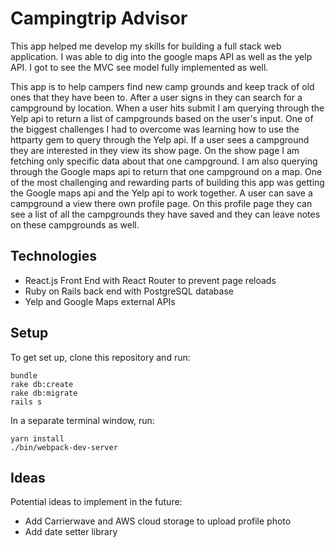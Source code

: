 
# Campingtrip Advisor
This app helped me develop my skills for building a full stack web application. I was able to dig into the google maps API as well as the yelp API. I got to see the MVC see model fully implemented as well.  

This app is to help campers find new camp grounds and keep track of old ones that they have been  to. After a user signs in they can search for a campground by location. When a user hits submit I am querying through the Yelp api to return a list of campgrounds based on the user's input. One of the biggest challenges I had to overcome was learning how to use the httparty gem to query through the Yelp api. If a user sees a campground they are interested in they view its show page. On the show page I am fetching only specific data about that one campground. I am also querying through the Google maps api to return that one campground on a map. One of the most challenging and rewarding parts of building this app was getting the Google maps api and the Yelp api to work together. A user can save a campground a view there own profile page. On this profile page they can see a list of all the campgrounds they have saved and they can  leave notes on these campgrounds as well.


## Technologies
* React.js Front End with React Router to prevent page reloads
* Ruby on Rails back end with PostgreSQL database
* Yelp and Google Maps external APIs

## Setup
To get set up, clone this repository and run:
```
bundle
rake db:create
rake db:migrate
rails s
```

In a separate terminal window, run:
```
yarn install
./bin/webpack-dev-server
```

## Ideas
Potential ideas to implement in the future:
* Add Carrierwave and AWS cloud storage to upload profile photo
* Add date setter library
